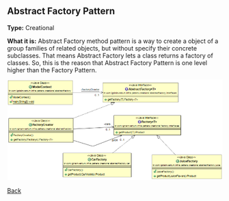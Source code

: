 ## Abstract Factory Pattern

**Type:** Creational

**What it is:**
Abstract Factory method pattern is a way to create a object of a group families of related objects, but without specify their concrete subclasses. That means Abstract Factory lets a class returns a factory of classes. So, this is the reason that Abstract Factory Pattern is one level higher than the Factory Pattern.


![Singleton Pattern](./Abstract%20Factory%20Pattern.png?raw=true)

[Back](/)